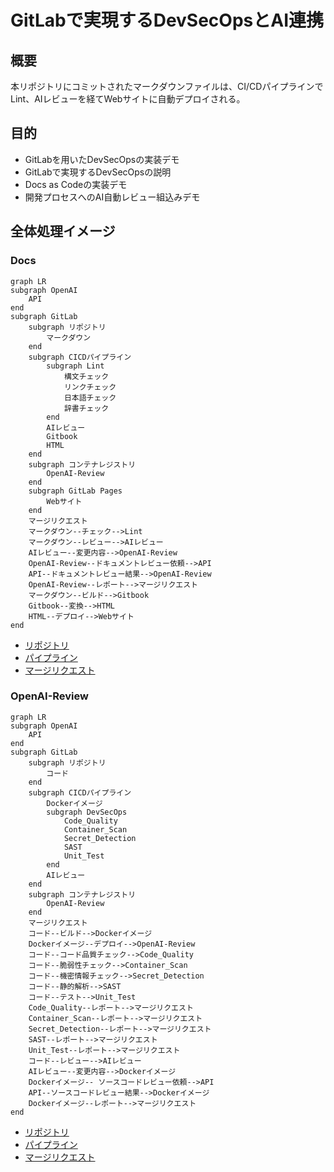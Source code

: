# GitLabで実現するDevSecOpsとAI連携

## 概要

本リポジトリにコミットされたマークダウンファイルは、CI/CDパイプラインでLint、AIレビューを経てWebサイトに自動デプロイされる。

## 目的

- GitLabを用いたDevSecOpsの実装デモ
- GitLabで実現するDevSecOpsの説明
- Docs as Codeの実装デモ
- 開発プロセスへのAI自動レビュー組込みデモ

## 全体処理イメージ

### Docs

```mermaid
graph LR
subgraph OpenAI
    API
end
subgraph GitLab
    subgraph リポジトリ
        マークダウン
    end
    subgraph CICDパイプライン
        subgraph Lint
            構文チェック
            リンクチェック
            日本語チェック
            辞書チェック
        end
        AIレビュー
        Gitbook
        HTML
    end
    subgraph コンテナレジストリ
        OpenAI-Review
    end
    subgraph GitLab Pages
        Webサイト
    end
    マージリクエスト
    マークダウン--チェック-->Lint
    マークダウン--レビュー-->AIレビュー
    AIレビュー--変更内容-->OpenAI-Review
    OpenAI-Review--ドキュメントレビュー依頼-->API
    API--ドキュメントレビュー結果-->OpenAI-Review
    OpenAI-Review--レポート-->マージリクエスト
    マークダウン--ビルド-->Gitbook
    Gitbook--変換-->HTML
    HTML--デプロイ-->Webサイト
end
```

- [リポジトリ](https://gitlab.com/taku-miyanaga/docs)
- [パイプライン](https://gitlab.com/taku-miyanaga/docs/-/pipelines/1061807587)
- [マージリクエスト](https://gitlab.com/taku-miyanaga/docs/-/merge_requests/1)

### OpenAI-Review

```mermaid
graph LR
subgraph OpenAI
    API
end
subgraph GitLab
    subgraph リポジトリ
        コード
    end
    subgraph CICDパイプライン
        Dockerイメージ
        subgraph DevSecOps
            Code_Quality
            Container_Scan
            Secret_Detection
            SAST
            Unit_Test
        end
        AIレビュー
    end
    subgraph コンテナレジストリ
        OpenAI-Review
    end
    マージリクエスト
    コード--ビルド-->Dockerイメージ
    Dockerイメージ--デプロイ-->OpenAI-Review
    コード--コード品質チェック-->Code_Quality
    コード--脆弱性チェック-->Container_Scan
    コード--機密情報チェック-->Secret_Detection
    コード--静的解析-->SAST
    コード--テスト-->Unit_Test
    Code_Quality--レポート-->マージリクエスト
    Container_Scan--レポート-->マージリクエスト
    Secret_Detection--レポート-->マージリクエスト
    SAST--レポート-->マージリクエスト
    Unit_Test--レポート-->マージリクエスト
    コード--レビュー-->AIレビュー
    AIレビュー--変更内容-->Dockerイメージ
    Dockerイメージ-- ソースコードレビュー依頼-->API
    API--ソースコードレビュー結果-->Dockerイメージ
    Dockerイメージ--レポート-->マージリクエスト
end
```

- [リポジトリ](https://gitlab.com/taku-miyanaga/openai-review)
- [パイプライン](https://gitlab.com/taku-miyanaga/openai-review/-/pipelines/1061803197)
- [マージリクエスト](https://gitlab.com/taku-miyanaga/openai-review/-/merge_requests/1)

